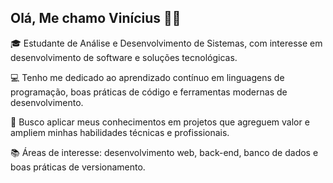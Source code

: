 ## Olá, Me chamo Vinícius 👋🤓

🎓 Estudante de Análise e Desenvolvimento de Sistemas, com interesse em desenvolvimento de software e soluções tecnológicas.<br>

💻 Tenho me dedicado ao aprendizado contínuo em linguagens de programação, boas práticas de código e ferramentas modernas de desenvolvimento.<br>

🚀 Busco aplicar meus conhecimentos em projetos que agreguem valor e ampliem minhas habilidades técnicas e profissionais.<br>

📚 Áreas de interesse: desenvolvimento web, back-end, banco de dados e boas práticas de versionamento.<br>
